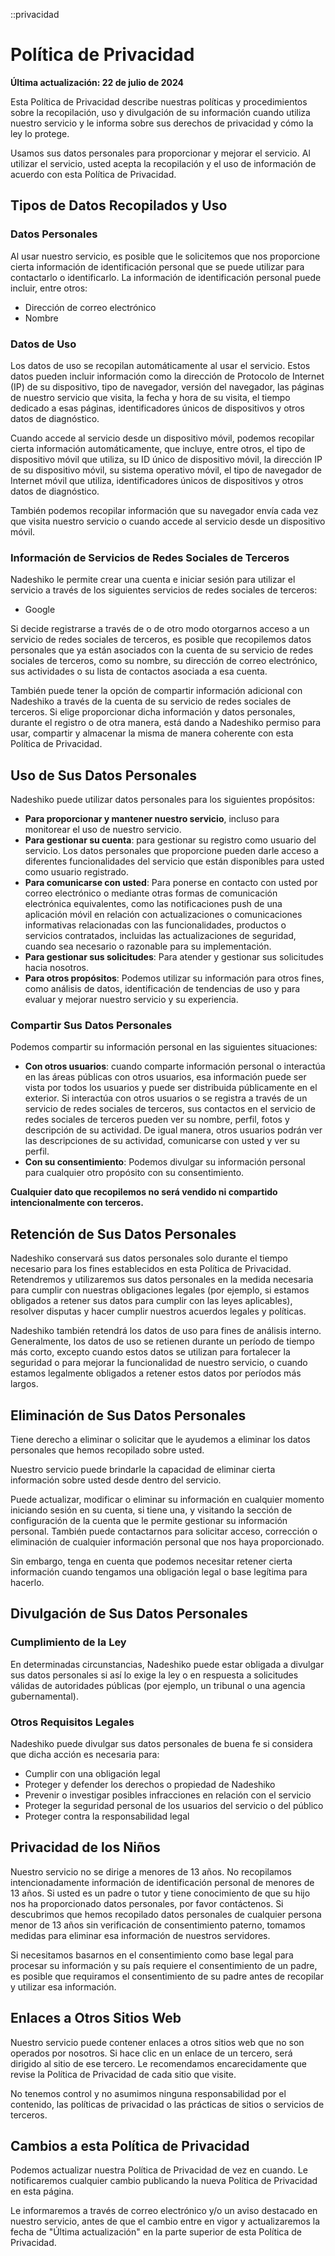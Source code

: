 
::privacidad

# Política de Privacidad
**Última actualización: 22 de julio de 2024**

Esta Política de Privacidad describe nuestras políticas y procedimientos sobre la recopilación, uso y divulgación de su información cuando utiliza nuestro servicio y le informa sobre sus derechos de privacidad y cómo la ley lo protege.

Usamos sus datos personales para proporcionar y mejorar el servicio. Al utilizar el servicio, usted acepta la recopilación y el uso de información de acuerdo con esta Política de Privacidad.

## Tipos de Datos Recopilados y Uso

### Datos Personales
Al usar nuestro servicio, es posible que le solicitemos que nos proporcione cierta información de identificación personal que se puede utilizar para contactarlo o identificarlo. La información de identificación personal puede incluir, entre otros:

- Dirección de correo electrónico
- Nombre

### Datos de Uso
Los datos de uso se recopilan automáticamente al usar el servicio. Estos datos pueden incluir información como la dirección de Protocolo de Internet (IP) de su dispositivo, tipo de navegador, versión del navegador, las páginas de nuestro servicio que visita, la fecha y hora de su visita, el tiempo dedicado a esas páginas, identificadores únicos de dispositivos y otros datos de diagnóstico.

Cuando accede al servicio desde un dispositivo móvil, podemos recopilar cierta información automáticamente, que incluye, entre otros, el tipo de dispositivo móvil que utiliza, su ID único de dispositivo móvil, la dirección IP de su dispositivo móvil, su sistema operativo móvil, el tipo de navegador de Internet móvil que utiliza, identificadores únicos de dispositivos y otros datos de diagnóstico.

También podemos recopilar información que su navegador envía cada vez que visita nuestro servicio o cuando accede al servicio desde un dispositivo móvil.

### Información de Servicios de Redes Sociales de Terceros
Nadeshiko le permite crear una cuenta e iniciar sesión para utilizar el servicio a través de los siguientes servicios de redes sociales de terceros:

- Google

Si decide registrarse a través de o de otro modo otorgarnos acceso a un servicio de redes sociales de terceros, es posible que recopilemos datos personales que ya están asociados con la cuenta de su servicio de redes sociales de terceros, como su nombre, su dirección de correo electrónico, sus actividades o su lista de contactos asociada a esa cuenta.

También puede tener la opción de compartir información adicional con Nadeshiko a través de la cuenta de su servicio de redes sociales de terceros. Si elige proporcionar dicha información y datos personales, durante el registro o de otra manera, está dando a Nadeshiko permiso para usar, compartir y almacenar la misma de manera coherente con esta Política de Privacidad.

## Uso de Sus Datos Personales
Nadeshiko puede utilizar datos personales para los siguientes propósitos:

- **Para proporcionar y mantener nuestro servicio**, incluso para monitorear el uso de nuestro servicio.
- **Para gestionar su cuenta**: para gestionar su registro como usuario del servicio. Los datos personales que proporcione pueden darle acceso a diferentes funcionalidades del servicio que están disponibles para usted como usuario registrado.
- **Para comunicarse con usted**: Para ponerse en contacto con usted por correo electrónico o mediante otras formas de comunicación electrónica equivalentes, como las notificaciones push de una aplicación móvil en relación con actualizaciones o comunicaciones informativas relacionadas con las funcionalidades, productos o servicios contratados, incluidas las actualizaciones de seguridad, cuando sea necesario o razonable para su implementación.
- **Para gestionar sus solicitudes**: Para atender y gestionar sus solicitudes hacia nosotros.
- **Para otros propósitos**: Podemos utilizar su información para otros fines, como análisis de datos, identificación de tendencias de uso y para evaluar y mejorar nuestro servicio y su experiencia.

### Compartir Sus Datos Personales
Podemos compartir su información personal en las siguientes situaciones:

- **Con otros usuarios**: cuando comparte información personal o interactúa en las áreas públicas con otros usuarios, esa información puede ser vista por todos los usuarios y puede ser distribuida públicamente en el exterior. Si interactúa con otros usuarios o se registra a través de un servicio de redes sociales de terceros, sus contactos en el servicio de redes sociales de terceros pueden ver su nombre, perfil, fotos y descripción de su actividad. De igual manera, otros usuarios podrán ver las descripciones de su actividad, comunicarse con usted y ver su perfil.
- **Con su consentimiento**: Podemos divulgar su información personal para cualquier otro propósito con su consentimiento.

**Cualquier dato que recopilemos no será vendido ni compartido intencionalmente con terceros.**

## Retención de Sus Datos Personales
Nadeshiko conservará sus datos personales solo durante el tiempo necesario para los fines establecidos en esta Política de Privacidad. Retendremos y utilizaremos sus datos personales en la medida necesaria para cumplir con nuestras obligaciones legales (por ejemplo, si estamos obligados a retener sus datos para cumplir con las leyes aplicables), resolver disputas y hacer cumplir nuestros acuerdos legales y políticas.

Nadeshiko también retendrá los datos de uso para fines de análisis interno. Generalmente, los datos de uso se retienen durante un período de tiempo más corto, excepto cuando estos datos se utilizan para fortalecer la seguridad o para mejorar la funcionalidad de nuestro servicio, o cuando estamos legalmente obligados a retener estos datos por períodos más largos.

## Eliminación de Sus Datos Personales
Tiene derecho a eliminar o solicitar que le ayudemos a eliminar los datos personales que hemos recopilado sobre usted.

Nuestro servicio puede brindarle la capacidad de eliminar cierta información sobre usted desde dentro del servicio.

Puede actualizar, modificar o eliminar su información en cualquier momento iniciando sesión en su cuenta, si tiene una, y visitando la sección de configuración de la cuenta que le permite gestionar su información personal. También puede contactarnos para solicitar acceso, corrección o eliminación de cualquier información personal que nos haya proporcionado.

Sin embargo, tenga en cuenta que podemos necesitar retener cierta información cuando tengamos una obligación legal o base legítima para hacerlo.

## Divulgación de Sus Datos Personales

### Cumplimiento de la Ley
En determinadas circunstancias, Nadeshiko puede estar obligada a divulgar sus datos personales si así lo exige la ley o en respuesta a solicitudes válidas de autoridades públicas (por ejemplo, un tribunal o una agencia gubernamental).

### Otros Requisitos Legales
Nadeshiko puede divulgar sus datos personales de buena fe si considera que dicha acción es necesaria para:

- Cumplir con una obligación legal
- Proteger y defender los derechos o propiedad de Nadeshiko
- Prevenir o investigar posibles infracciones en relación con el servicio
- Proteger la seguridad personal de los usuarios del servicio o del público
- Proteger contra la responsabilidad legal

## Privacidad de los Niños
Nuestro servicio no se dirige a menores de 13 años. No recopilamos intencionadamente información de identificación personal de menores de 13 años. Si usted es un padre o tutor y tiene conocimiento de que su hijo nos ha proporcionado datos personales, por favor contáctenos. Si descubrimos que hemos recopilado datos personales de cualquier persona menor de 13 años sin verificación de consentimiento paterno, tomamos medidas para eliminar esa información de nuestros servidores.

Si necesitamos basarnos en el consentimiento como base legal para procesar su información y su país requiere el consentimiento de un padre, es posible que requiramos el consentimiento de su padre antes de recopilar y utilizar esa información.

## Enlaces a Otros Sitios Web
Nuestro servicio puede contener enlaces a otros sitios web que no son operados por nosotros. Si hace clic en un enlace de un tercero, será dirigido al sitio de ese tercero. Le recomendamos encarecidamente que revise la Política de Privacidad de cada sitio que visite.

No tenemos control y no asumimos ninguna responsabilidad por el contenido, las políticas de privacidad o las prácticas de sitios o servicios de terceros.

## Cambios a esta Política de Privacidad
Podemos actualizar nuestra Política de Privacidad de vez en cuando. Le notificaremos cualquier cambio publicando la nueva Política de Privacidad en esta página.

Le informaremos a través de correo electrónico y/o un aviso destacado en nuestro servicio, antes de que el cambio entre en vigor y actualizaremos la fecha de "Última actualización" en la parte superior de esta Política de Privacidad.
